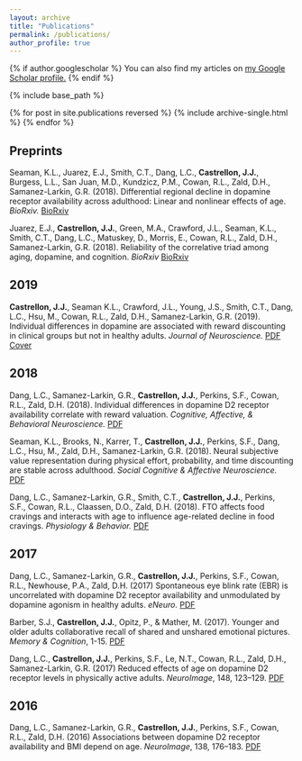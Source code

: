 ```yaml
---
layout: archive
title: "Publications"
permalink: /publications/
author_profile: true
---
```


{% if author.googlescholar %}
  You can also find my articles on <u><a href="{{author.googlescholar}}">my Google Scholar profile</a>.</u>
{% endif %}

{% include base_path %}

{% for post in site.publications reversed %}
  {% include archive-single.html %}
{% endfor %}


## Preprints
Seaman, K.L., Juarez, E.J., Smith, C.T., Dang, L.C., **Castrellon, J.J.**, Burgess, L.L., San Juan, M.D., Kundzicz, P.M., Cowan, R.L., Zald, D.H., Samanez-Larkin, G.R. (2018). Differential regional decline in dopamine receptor availability across adulthood: Linear and nonlinear effects of age. *BioRxiv.* [BioRxiv](https://www.biorxiv.org/content/early/2018/11/15/358200)

Juarez, E.J., **Castrellon, J.J.**, Green, M.A., Crawford, J.L., Seaman, K.L., Smith, C.T., Dang, L.C., Matuskey, D., Morris, E., Cowan, R.L., Zald, D.H., Samanez-Larkin, G.R. (2018). Reliability of the correlative triad among aging, dopamine, and cognition. *BioRxiv* [BioRxiv](https://www.biorxiv.org/content/early/2018/12/13/494765)

## 2019
**Castrellon, J.J.**, Seaman K.L., Crawford, J.L., Young, J.S., Smith, C.T., Dang, L.C., Hsu, M., Cowan, R.L., Zald, D.H., Samanez-Larkin, G.R. (2019). Individual differences in dopamine are associated with reward discounting in clinical groups but not in healthy adults. *Journal of Neuroscience.* [PDF](https://jcastrel.github.io/files/Castrellon_et_al_2019_JNeurosci.pdf) [Cover](https://jcastrel.github.io/files/Castrellon_et_al_2019_JNeurosci_Cover.pdf)


## 2018
Dang, L.C., Samanez-Larkin, G.R., **Castrellon, J.J.**, Perkins, S.F., Cowan, R.L., Zald, D.H. (2018). Individual differences in dopamine D2 receptor availability correlate with reward valuation. *Cognitive, Affective, & Behavioral Neuroscience.* [PDF](https://jcastrel.github.io/files/Dang_et_al_2018_CABN.pdf)

Seaman, K.L., Brooks, N., Karrer, T., **Castrellon, J.J.**, Perkins, S.F., Dang, L.C., Hsu, M., Zald, D.H., Samanez-Larkin, G.R. (2018). Neural subjective value representation during physical effort, probability, and time discounting are stable across adulthood. *Social Cognitive & Affective Neuroscience.* [PDF](https://jcastrel.github.io/files/Seaman_et_al_2018_SCAN.pdf)

Dang, L.C., Samanez-Larkin, G.R., Smith, C.T., **Castrellon, J.J.**, Perkins, S.F., Cowan, R.L., Claassen, D.O., Zald, D.H. (2018). FTO affects food cravings and interacts with age to influence age-related decline in food cravings. *Physiology & Behavior.* [PDF](https://jcastrel.github.io/files/Dang_et_al_2017_PB.pdf)

## 2017
Dang, L.C., Samanez-Larkin, G.R., **Castrellon, J.J.**, Perkins, S.F., Cowan, R.L., Newhouse, P.A., Zald, D.H. (2017) Spontaneous eye blink rate (EBR) is uncorrelated with dopamine D2 receptor availability and unmodulated by dopamine agonism in healthy adults. *eNeuro.* [PDF](https://jcastrel.github.io/files/Dang_et_al_2017_eNeuro.pdf)

Barber, S.J., **Castrellon, J.J.**, Opitz, P., & Mather, M. (2017). Younger and older adults collaborative recall of shared and unshared emotional pictures. *Memory & Cognition*, 1-15. [PDF](https://jcastrel.github.io/files/Barber_et_al_2017_MemCog.pdf)

Dang, L.C., **Castrellon, J.J.**, Perkins, S.F., Le, N.T., Cowan, R.L., Zald, D.H., Samanez-Larkin, G.R. (2017) Reduced effects of age on dopamine D2 receptor levels in physically active adults. *NeuroImage*, 148, 123–129. [PDF](https://jcastrel.github.io/files/Dang_et_al_2017_NI.pdf)

## 2016
Dang, L.C., Samanez-Larkin, G.R., **Castrellon, J.J.**, Perkins, S.F., Cowan, R.L., Zald, D.H. (2016) Associations between dopamine D2 receptor availability and BMI depend on age. *NeuroImage*,  138, 176–183. [PDF](https://jcastrel.github.io/files/Dang_et_al_2016_NI.pdf)

